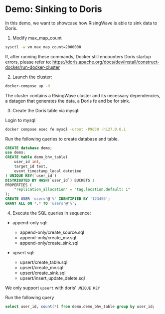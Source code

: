 # Demo: Sinking to Doris

In this demo, we want to showcase how RisingWave is able to sink data to Doris.

1. Modify max_map_count

```sh
sysctl -w vm.max_map_count=2000000
```

If, after running these commands, Docker still encounters Doris startup errors, please refer to: https://doris.apache.org/docs/dev/install/construct-docker/run-docker-cluster


2. Launch the cluster:

```sh
docker-compose up -d
```

The cluster contains a RisingWave cluster and its necessary dependencies, a datagen that generates the data, a Doris fe and be for sink.

3. Create the Doris table via mysql:

Login to mysql
```sh
docker compose exec fe mysql -uroot -P9030 -h127.0.0.1
```

Run the following queries to create database and table.
```sql
CREATE database demo;
use demo;
CREATE table demo_bhv_table(
    user_id int,
    target_id text,
    event_timestamp_local datetime
) UNIQUE KEY(`user_id`)
DISTRIBUTED BY HASH(`user_id`) BUCKETS 1
PROPERTIES (
    "replication_allocation" = "tag.location.default: 1"
);
CREATE USER 'users'@'%' IDENTIFIED BY '123456';
GRANT ALL ON *.* TO 'users'@'%';
```

4. Execute the SQL queries in sequence:

- append-only sql:
    - append-only/create_source.sql
    - append-only/create_mv.sql
    - append-only/create_sink.sql

- upsert sql:
    - upsert/create_table.sql
    - upsert/create_mv.sql
    - upsert/create_sink.sql
    - upsert/insert_update_delete.sql

We only support `upsert` with doris' `UNIQUE KEY`

Run the following query
```sql
select user_id, count(*) from demo.demo_bhv_table group by user_id;
```
